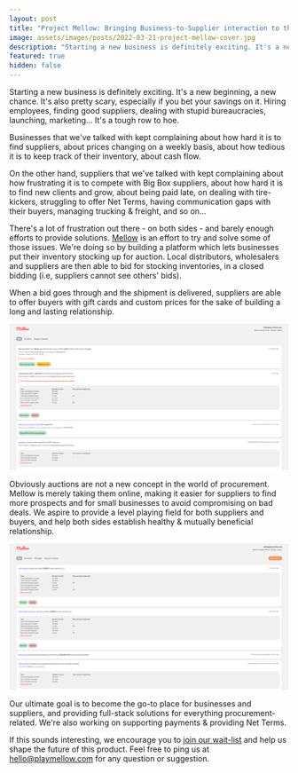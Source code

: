 ```yaml
---
layout: post
title: "Project Mellow: Bringing Business-to-Supplier interaction to the 21st century"
image: assets/images/posts/2022-03-21-project-mellow-cover.jpg
description: "Starting a new business is definitely exciting. It's a new beginning, a new chance. It's also pretty scary, especially if you bet your savings on it. Hiring employees, finding good suppliers, dealing with stupid bureaucracies, launching, marketing... It's a tough row to hoe."
featured: true
hidden: false
---
```


Starting a new business is definitely exciting. It's a new beginning, a new chance. It's also pretty scary, especially 
if you bet your savings on it. Hiring employees, finding good suppliers, dealing with stupid bureaucracies, launching, 
marketing... It's a tough row to hoe.


Businesses that we've talked with kept complaining about how hard it is to find suppliers, about prices changing on a 
weekly basis, about how tedious it is to keep track of their inventory, about cash flow.


On the other hand, suppliers that we've talked with kept complaining about how frustrating it is to compete with Big 
Box suppliers, about how hard it is to find new clients and grow, about being paid late, on dealing with tire-kickers, 
struggling to offer Net Terms, having communication gaps with their buyers, managing trucking & freight, and so on...


There's a lot of frustration out there - on both sides - and barely enough efforts to provide solutions. 
[Mellow](https://www.playmellow.com/) is an effort to try and solve some of those issues. 
We're doing so by building a platform which lets businesses put their inventory stocking up for auction. 
Local distributors, wholesalers and suppliers are then able to bid for stocking inventories, 
in a closed bidding (i.e, suppliers cannot see others' bids).


When a bid goes through and the shipment is delivered, suppliers are able to offer buyers with gift cards and custom 
prices for the sake of building a long and lasting relationship.

![A screenshot of a supplier's feed](/assets/images/posts/2022-03-21-project-mellow-suppliers-feed.png)

Obviously auctions are not a new concept in the world of procurement. 
Mellow is merely taking them online, making it easier for suppliers to find more prospects and for small businesses to
avoid compromising on bad deals. We aspire to provide a level playing field for both suppliers and buyers, 
and help both sides establish healthy & mutually beneficial relationship.

![A screenshot of a buyer's feed](/assets/images/posts/2022-03-21-project-mellow-buyers-feed.png)

Our ultimate goal is to become the go-to place for businesses and suppliers, and providing full-stack solutions for 
everything procurement-related. We're also working on supporting payments & providing Net Terms.


If this sounds interesting, we encourage you to [join our wait-list](https://www.playmellow.com/) and help us shape 
the future of this product. Feel free to ping us at [hello@playmellow.com](mailto:hello@playmellow.com) for any question
or suggestion.